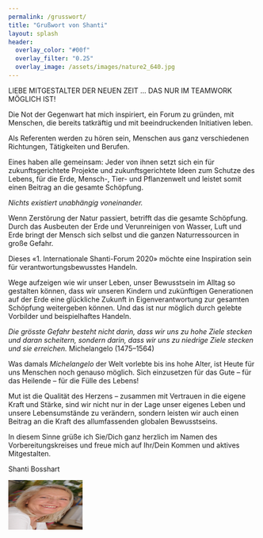 ```yaml
---
permalink: /grusswort/
title: "Grußwort von Shanti"
layout: splash
header:
  overlay_color: "#00f"
  overlay_filter: "0.25"
  overlay_image: /assets/images/nature2_640.jpg
---
```


LIEBE MITGESTALTER
DER NEUEN ZEIT …
DAS NUR IM TEAMWORK
MÖGLICH IST!

Die	Not	der	Gegenwart	hat	mich inspiriert,	ein
Forum	zu	gründen,	mit	Menschen,	die	bereits	tatkräftig	und	mit	beeindruckenden	Initiativen	leben.

Als	Referenten	werden	zu	hören	sein,	Menschen
aus	ganz	verschiedenen	Richtungen,	Tätigkeiten
und	Berufen.

Eines	haben	alle	gemeinsam:	Jeder	von	ihnen
setzt	sich	ein	für	zukunftsgerichtete	Projekte	und
zukunftsgerichtete	Ideen	zum	Schutze	des	Lebens,
für	die	Erde,	Mensch-,	Tier-	und	Pflanzenwelt	und
leistet	somit	einen	Beitrag	an	die	gesamte	Schöpfung.

*Nichts	existiert	unabhängig	voneinander.*

Wenn	Zerstörung	der	Natur	passiert,	betrifft	das
die	gesamte	Schöpfung.	Durch	das	Ausbeuten
der	Erde	und	Verunreinigen	von	Wasser,	Luft	und
Erde	bringt	der	Mensch	sich	selbst	und	die	ganzen
	Naturressourcen	in	große	Gefahr.

Dieses	«1.	Internationale	Shanti-Forum	2020»
  möchte	eine	Inspiration	sein	für	verantwortungsbewusstes	Handeln.

Wege	aufzeigen	wie	wir	unser	Leben,	unser
  Bewusstsein	im	Alltag	so	gestalten	können,
  dass	wir	unseren	Kindern	und	zukünftigen
  Generationen	auf	der	Erde	eine	glückliche	Zukunft	in	Eigenverantwortung	zur	gesamten
  Schöpfung	weitergeben	können.	Und	das	ist
  nur	möglich	durch	gelebte	Vorbilder	und	beispielhaftes	Handeln.

*Die	grösste	Gefahr	besteht	nicht	darin,	dass
  wir	uns	zu	hohe	Ziele	stecken	und	daran	scheitern,	sondern	darin,	dass	wir	uns	zu	niedrige
  Ziele	stecken	und	sie	erreichen.*
  Michelangelo (1475–1564)

Was	damals	*Michelangelo*	der	Welt	vorlebte
  bis	ins	hohe	Alter,	ist	Heute	für	uns	Menschen
  noch	genauso	möglich.	Sich	einzusetzen	für
  das	Gute	–	für	das	Heilende	–	für	die	Fülle	des
  Lebens!

Mut	ist	die	Qualität	des	Herzens	–	zusammen
  mit	Vertrauen	in	die	eigene	Kraft	und	Stärke,
  sind	wir	nicht	nur	in	der	Lage	unser	eigenes
  	Leben	und	unsere	Lebensumstände	zu	verändern,	sondern	leisten	wir	auch	einen	Beitrag
  an	die	Kraft	des	allumfassenden	globalen	Bewusstseins.

In	diesem	Sinne	grüße	ich	Sie/Dich	ganz	herzlich	im	Namen	des	Vorbereitungskreises	und
  freue	mich	auf	Ihr/Dein	Kommen	und	aktives
  Mitgestalten.

Shanti	Bosshart

<img src="/assets/referenten/shanti2.jpg" alt="Kitten"
	title="A cute kitten" width="150" height="100" />
